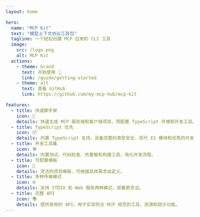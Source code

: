 ```yaml
---
layout: home

hero:
  name: "MCP Kit"
  text: "模型上下文协议工具包"
  tagline: 一个轻松创建 MCP 应用的 CLI 工具
  image:
    src: /logo.png
    alt: MCP Kit
  actions:
    - theme: brand
      text: 开始使用 👆
      link: /guide/getting-started
    - theme: alt
      text: 查看 GitHub
      link: https://github.com/my-mcp-hub/mcp-kit

features:
  - title: 快速脚手架
    icon: 🚀
    details: 快速生成 MCP 服务端和客户端项目，预配置 TypeScript 环境和开发工具。
  - title: TypeScript 优先
    icon: 📦
    details: 内置 TypeScript 支持，具备完整的类型安全、现代 ES 模块和优秀的开发体验。
  - title: 开发工具集
    icon: 🛠️️
    details: 内置测试、代码检查、热重载和构建工具，简化开发流程。
  - title: 可配置模板
    icon: 🔧️
    details: 灵活的项目模板，可根据具体需求自定义。
  - title: 多种传输模式
    icon: 🌐️
    details: 支持 STDIO 和 Web 服务两种模式，部署更灵活。
  - title: 完整 API
    icon: 📚️
    details: 提供易用的 API，用于实现符合 MCP 规范的工具、资源和提示功能。
---
```

